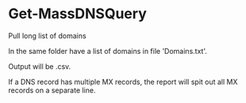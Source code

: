 # Get-MassDNSQuery
Pull long list of domains


In the same folder have a list of domains in file 'Domains.txt'. 

Output will be .csv.

If a DNS record has multiple MX records, the report will spit out all MX records on a separate line.
